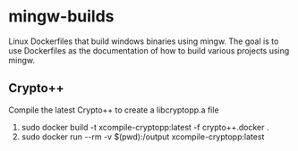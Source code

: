 # mingw-builds

Linux Dockerfiles that build windows binaries using mingw.  The goal is to use Dockerfiles
as the documentation of how to build various projects using mingw.


## Crypto++

Compile the latest Crypto++ to create a libcryptopp.a file

1. sudo docker build -t xcompile-cryptopp:latest -f crypto++.docker .
2. sudo docker run --rm -v $(pwd):/output xcompile-cryptopp:latest
